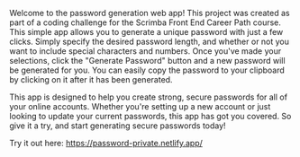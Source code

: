 
Welcome to the password generation web app! This project was created as part of a coding challenge for the Scrimba Front End Career Path course.
This simple app allows you to generate a unique password with just a few clicks. Simply specify the desired password length, and whether or not 
you want to include special characters and numbers. Once you've made your selections, click the "Generate Password" button and a new password 
will be generated for you. You can easily copy the password to your clipboard by clicking on it after it has been generated.

This app is designed to help you create strong, secure passwords for all of your online accounts. Whether you're setting up a new account or 
just looking to update your current passwords, this app has got you covered. So give it a try, and start generating secure passwords today!

Try it out here: https://password-private.netlify.app/
